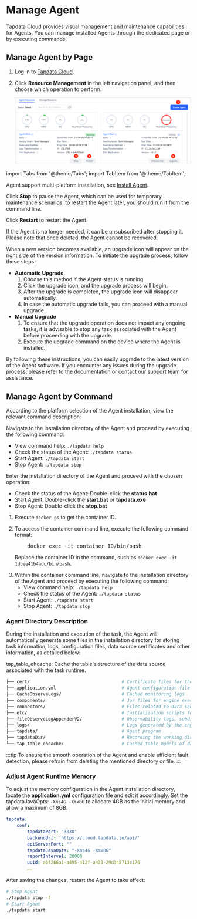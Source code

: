 # Manage Agent

Tapdata Cloud provides visual management and maintenance capabilities for Agents. You can manage installed Agents through the dedicated page or by executing commands.



## Manage Agent by Page

1. Log in to [Tapdata Cloud](https://cloud.tapdata.io/).

2. Click **Resource Management** in the left navigation panel, and then choose which operation to perform.

   ![](../images/agent_list.png)



import Tabs from '@theme/Tabs';
import TabItem from '@theme/TabItem';

<Tabs className="unique-tabs">
    <TabItem value="create-agent" label="① Create Agent" default>
    <p>Agent support multi-platform installation, see <a href="../quick-start/install-agent">Install Agent</a>.</p>
   </TabItem>
   <TabItem value="stop-agent" label="② Stop Agent">
   <p>Click <b>Stop</b> to pause the Agent, which can be used for temporary maintenance scenarios, to restart the Agent later, you should run it from the command line.</p>
   </TabItem>
   <TabItem value="restart-agent" label="③ Restart Agent">
   <p>Click <b>Restart</b> to restart the Agent.</p>
   </TabItem>
   <TabItem value="delete-agent" label="④ Unsubscribe Agent">
   <p>If the Agent is no longer needed, it can be unsubscribed after stopping it. Please note that once deleted, the Agent cannot be recovered.</p>
   </TabItem>
   <TabItem value="upgrade-agent" label="⑤ Upgrade Agent">
   <p>When a new version becomes available, an upgrade icon will appear on the right side of the version information. To initiate the upgrade process, follow these steps:</p>
   <p></p>
   <ul>
   <li><b>Automatic Upgrade</b>
   <ol>
   <li>Choose this method if the Agent status is running.</li>
   <li>Click the upgrade icon, and the upgrade process will begin.</li>
   <li>After the upgrade is completed, the upgrade icon will disappear automatically.</li>
   <li>In case the automatic upgrade fails, you can proceed with a manual upgrade.</li>
   </ol></li>
   <li><b>Manual Upgrade</b>
   <ol> <li>To ensure that the upgrade operation does not impact any ongoing tasks, it is advisable to stop any task associated with the Agent before proceeding with the upgrade.</li>
   <li>Execute the upgrade command on the device where the Agent is installed.</li></ol></li>
  </ul> 
  <p>By following these instructions, you can easily upgrade to the latest version of the Agent software. If you encounter any issues during the upgrade process, please refer to the documentation or contact our support team for assistance.</p>
   </TabItem>
  </Tabs>




## Manage Agent by Command

According to the platform selection of the Agent installation, view the relevant command description:


<Tabs className="unique-tabs">
    <TabItem value="linux" label="Linux" default>
    <p>Navigate to the installation directory of the Agent and proceed by executing the following command: </p>
    <ul>
    <li>View command help: <code>./tapdata help</code>
 </li>
    <li>Check the status of the Agent: <code>./tapdata status</code> </li>
    <li>Start Agent: <code>./tapdata start</code> </li>
    <li>Stop Agent: <code>./tapdata stop</code> </li>
    </ul>
   </TabItem>
   <TabItem value="windows" label="Windows">
    <p>Enter the installation directory of the Agent and proceed with the chosen operation:</p>
    <ul>
    <li>Check the status of the Agent: Double-click the <b>status.bat</b> </li>
    <li>Start Agent: Double-click the <b>start.bat</b> or <b>tapdata.exe</b> </li>
    <li>Stop Agent: Double-click the <b>stop.bat</b> </li>
    </ul>
   </TabItem>
   <TabItem value="dockerandmac" label="Docker/Mac(M1 Chip)">
    <ol>
    <li>Execute <code>docker ps</code> to get the container ID. </li>
    <p></p>
    <li>To access the container command line, execute the following command format:
    <pre>
    docker exec -it container ID/bin/bash</pre>
    <p>Replace the container ID in the command, such as <code>docker exec -it 1dbee41b4adc/bin/bash</code>. </p>
    </li>
    <li> Within the container command line, navigate to the installation directory of the Agent and proceed by executing the following command:
    <ul>
    <li>View command help: <code>./tapdata help</code>
 </li>
    <li>Check the status of the Agent: <code>./tapdata status</code>
 </li>
    <li>Start Agent: <code>./tapdata start</code>
 </li>
    <li>Stop Agent: <code>./tapdata stop</code>
 </li>
    </ul>
    </li>
    </ol>
   </TabItem>
  </Tabs>

### Agent Directory Description
During the installation and execution of the task, the Agent will automatically generate some files in the installation directory for storing task information, logs, configuration files, data source certificates and other information, as detailed below:

tap_table_ehcache: Cache the table's structure of the data source associated with the task runtime.

```bash
├── cert/						 			# Certificate files for the middleware database
├── application.yml							# Agent configuration file
├── CacheObserveLogs/						# Cached monitoring logs
├── components/								# Jar files for engine execution
├── connectors/								# Files related to data source plugins
├── etc/									# Initialization scripts for the middleware database
├── fileObserveLogAppenderV2/				# Observability logs, subdirectories named as task IDs
├── logs/									# Logs generated by the engine during runtime
├── tapdata/								# Agent program
├── tapdataDir/								# Recording the working directory of the engine
└── tap_table_ehcache/						# Cached table models of data sources

```



:::tip
To ensure the smooth operation of the Agent and enable efficient fault detection, please refrain from deleting the mentioned directory or file.
:::



### Adjust Agent Runtime Memory

To adjust the memory configuration in the Agent installation directory, locate the **application.yml** configuration file and edit it accordingly. Set the tapdataJavaOpts: `-Xms4G -Xmx8G` to allocate 4GB as the initial memory and allow a maximum of 8GB.

```yaml
tapdata:
    conf:
        tapdataPort: '3030'
        backendUrl: 'https://cloud.tapdata.io/api/'
        apiServerPort: ""
        tapdataJavaOpts: "-Xms4G -Xmx8G"
        reportInterval: 20000
        uuid: a5f266a1-a495-412f-a433-29d345713c176
		……
```

After saving the changes, restart the Agent to take effect:

```bash
# Stop Agent
./tapdata stop -f
# Start Agent
./tapdata start
```
